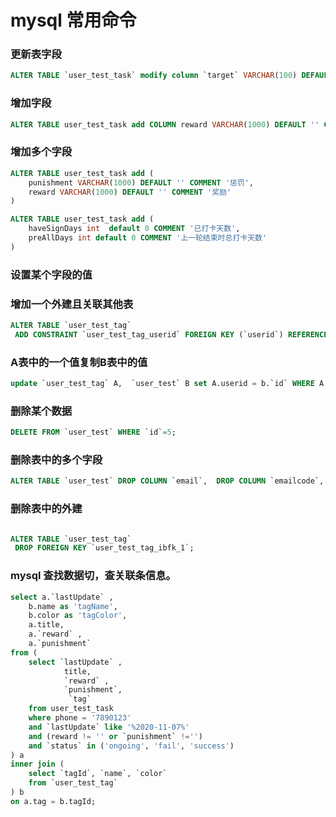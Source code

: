 
# mysql 常用命令


### 更新表字段

```sql
ALTER TABLE `user_test_task` modify column `target` VARCHAR(100) DEFAULT '' COMMENT '目的'
```

### 增加字段

```sql
ALTER TABLE user_test_task add COLUMN reward VARCHAR(1000) DEFAULT '' COMMENT '奖励'
```

### 增加多个字段

```sql
ALTER TABLE user_test_task add (
	punishment VARCHAR(1000) DEFAULT '' COMMENT '惩罚',
    reward VARCHAR(1000) DEFAULT '' COMMENT '奖励'
) 
```

```sql
ALTER TABLE user_test_task add (
    haveSignDays int  default 0 COMMENT '已打卡天数',
    preAllDays int default 0 COMMENT '上一轮结束时总打卡天数'
)
```
### 设置某个字段的值
### 增加一个外建且关联其他表

```sql
ALTER TABLE `user_test_tag`
 ADD CONSTRAINT `user_test_tag_userid` FOREIGN KEY (`userid`) REFERENCES `tasks_user_info`.`user_test` (`id`);
```
### A表中的一个值复制B表中的值

```sql
update `user_test_tag` A,  `user_test` B set A.userid = b.`id` WHERE A.`phone`  = B.`phone` 
```


###   删除某个数据

```sql
DELETE FROM `user_test` WHERE `id`=5;
```

### 删除表中的多个字段

```sql
ALTER TABLE `user_test` DROP COLUMN `email`,  DROP COLUMN `emailcode`,  DROP COLUMN `phoneNum`
```

### 删除表中的外建

```sql

ALTER TABLE `user_test_tag`
 DROP FOREIGN KEY `user_test_tag_ibfk_1`;

```

### mysql 查找数据切，查关联条信息。


```sql
select a.`lastUpdate` , 
	b.name as 'tagName',
	b.color as 'tagColor',
    a.title, 
    a.`reward` , 
    a.`punishment` 
from (
	select `lastUpdate` , 
	 		title, 
	 		`reward` , 
	 		`punishment`,  
             `tag` 
	from user_test_task
	where phone = '7890123'
	and `lastUpdate` like '%2020-11-07%'
	and (reward != '' or `punishment` !='')
    and `status` in ('ongoing', 'fail', 'success')
) a
inner join (
	select `tagId`, `name`, `color`
	from `user_test_tag`
) b
on a.tag = b.tagId;
```


